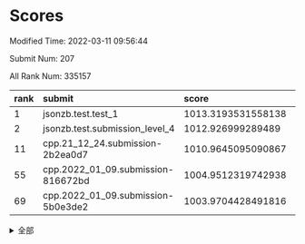 # Scores

Modified Time: 2022-03-11 09:56:44

Submit Num: 207

All Rank Num: 335157

| rank |               submit               |       score        |       sigma        | pk_num |
| :--- | :--------------------------------- | :----------------- | :----------------- | :----- |
| 1    | jsonzb.test.test_1                 | 1013.3193531558138 | 0.8045172731794152 | 6469   |
| 2    | jsonzb.test.submission_level_4     | 1012.926999289489  | 0.7926636944862322 | 6477   |
| 11   | cpp.21_12_24.submission-2b2ea0d7   | 1010.9645095090867 | 0.7788094808362466 | 6474   |
| 55   | cpp.2022_01_09.submission-816672bd | 1004.9512319742938 | 0.7283640002602059 | 6473   |
| 69   | cpp.2022_01_09.submission-5b0e3de2 | 1003.9704428491816 | 0.7076702369915228 | 6479   |


<details>
<summary>全部</summary>

| rank |                 submit                 |       score        |       sigma        | pk_num |
| :--- | :------------------------------------- | :----------------- | :----------------- | :----- |
| 1    | jsonzb.test.test_1                     | 1013.3193531558138 | 0.8045172731794152 | 6469   |
| 2    | jsonzb.test.submission_level_4         | 1012.926999289489  | 0.7926636944862322 | 6477   |
| 3    | gobigger.level_3.submission_level_3_17 | 1012.0652761171939 | 0.783471574960593  | 6478   |
| 4    | gobigger.level_3.submission_level_3_43 | 1011.8106184292575 | 0.7691436491087033 | 6475   |
| 5    | gobigger.level_3.submission_level_3_23 | 1011.7714502848332 | 0.7653089760342644 | 6476   |
| 6    | gobigger.level_3.submission_level_3_13 | 1011.4819127834409 | 0.7851641511711909 | 6482   |
| 7    | gobigger.level_3.submission_level_3_20 | 1011.3405315698589 | 0.7451381044910478 | 6473   |
| 8    | gobigger.level_3.submission_level_3_45 | 1011.1054804429386 | 0.768335613974695  | 6479   |
| 9    | gobigger.level_3.submission_level_3_30 | 1011.0099026237035 | 0.7529030601123908 | 6483   |
| 10   | gobigger.level_3.submission_level_3_11 | 1010.9834265672368 | 0.7579528430261728 | 6478   |
| 11   | cpp.21_12_24.submission-2b2ea0d7       | 1010.9645095090867 | 0.7788094808362466 | 6474   |
| 12   | gobigger.level_3.submission_level_3_14 | 1010.8961056964281 | 0.7782346788143687 | 6483   |
| 13   | gobigger.level_3.submission_level_3_49 | 1010.8698042886551 | 0.7854638063990479 | 6478   |
| 14   | gobigger.level_3.submission_level_3_25 | 1010.8361593029455 | 0.7814153748407301 | 6470   |
| 15   | gobigger.level_3.submission_level_3_7  | 1010.8360717456457 | 0.7715055259261837 | 6477   |
| 16   | gobigger.level_3.submission_level_3_40 | 1010.5819200752569 | 0.7599742805842936 | 6475   |
| 17   | gobigger.level_3.submission_level_3_5  | 1010.581750195219  | 0.744983990030417  | 6477   |
| 18   | gobigger.level_3.submission_level_3_36 | 1010.513756267001  | 0.7741718078819231 | 6474   |
| 19   | gobigger.level_3.submission_level_3_42 | 1010.4999450350748 | 0.7595077319252959 | 6477   |
| 20   | gobigger.level_3.submission_level_3_9  | 1010.4876715857298 | 0.7514055238542129 | 6475   |
| 21   | gobigger.level_3.submission_level_3_46 | 1010.3754457045252 | 0.7625026019958061 | 6480   |
| 22   | gobigger.level_3.submission_level_3_29 | 1010.3245203666818 | 0.7591112958227776 | 6480   |
| 23   | gobigger.level_3.submission_level_3_8  | 1010.2741462737919 | 0.740602287071571  | 6474   |
| 24   | gobigger.level_3.submission_level_3_44 | 1010.1759743938507 | 0.762573909571075  | 6478   |
| 25   | gobigger.level_3.submission_level_3_16 | 1010.1320613288287 | 0.7576969464627339 | 6477   |
| 26   | gobigger.level_3.submission_level_3_22 | 1010.1092865040197 | 0.7526210751806826 | 6477   |
| 27   | gobigger.level_3.submission_level_3_24 | 1010.0955360350453 | 0.7568433685957564 | 6471   |
| 28   | gobigger.level_3.submission_level_3_39 | 1010.0690589171827 | 0.7684383608859618 | 6479   |
| 29   | gobigger.level_3.submission_level_3_41 | 1009.9013647861981 | 0.763782424620652  | 6474   |
| 30   | gobigger.level_3.submission_level_3_33 | 1009.8839565407181 | 0.7634252097304226 | 6475   |
| 31   | gobigger.level_3.submission_level_3_19 | 1009.8671954194225 | 0.7541079720184886 | 6481   |
| 32   | gobigger.level_3.submission_level_3_38 | 1009.8289702433206 | 0.751728778809748  | 6482   |
| 33   | gobigger.level_3.submission_level_3_18 | 1009.7059720688288 | 0.7442123058406525 | 6476   |
| 34   | gobigger.level_3.submission_level_3_10 | 1009.6008674105433 | 0.74574797090994   | 6474   |
| 35   | gobigger.level_3.submission_level_3_0  | 1009.5986945840785 | 0.7560660646889651 | 6477   |
| 36   | gobigger.level_3.submission_level_3_6  | 1009.5643380557437 | 0.7639599440672501 | 6477   |
| 37   | gobigger.level_3.submission_level_3_28 | 1009.4296360488642 | 0.754628013187491  | 6481   |
| 38   | gobigger.level_3.submission_level_3_34 | 1009.3950370820806 | 0.7539410728704988 | 6476   |
| 39   | gobigger.level_3.submission_level_3_48 | 1009.3174642855143 | 0.7644916929529273 | 6472   |
| 40   | gobigger.level_3.submission_level_3_37 | 1009.2907245455016 | 0.7667766961038863 | 6481   |
| 41   | gobigger.level_3.submission_level_3_21 | 1009.2308921462148 | 0.7555531226177266 | 6475   |
| 42   | gobigger.level_3.submission_level_3_1  | 1009.2301751174758 | 0.7422023326091459 | 6475   |
| 43   | gobigger.level_3.submission_level_3_31 | 1009.215365592212  | 0.7713685021952108 | 6478   |
| 44   | gobigger.level_3.submission_level_3_26 | 1009.1900179994249 | 0.7413748439525755 | 6473   |
| 45   | gobigger.level_3.submission_level_3_4  | 1009.180512962618  | 0.7432782620347794 | 6476   |
| 46   | gobigger.level_3.submission_level_3_27 | 1009.1772573775407 | 0.7592151429121413 | 6475   |
| 47   | gobigger.level_3.submission_level_3_3  | 1009.1766694858496 | 0.7391697033418275 | 6477   |
| 48   | gobigger.level_3.submission_level_3_32 | 1009.1415804111899 | 0.7386698484093526 | 6476   |
| 49   | gobigger.level_3.submission_level_3_15 | 1009.1022790982464 | 0.7428012078298402 | 6484   |
| 50   | gobigger.level_3.submission_level_3_2  | 1009.0948570403341 | 0.7346751935011552 | 6479   |
| 51   | gobigger.level_3.submission_level_3_47 | 1008.9196646696257 | 0.7333364048153375 | 6475   |
| 52   | gobigger.level_3.submission_level_3_12 | 1008.8847439068769 | 0.7259728102905787 | 6473   |
| 53   | gobigger.level_3.submission_level_3_35 | 1008.6823400552546 | 0.7266942023350387 | 6472   |
| 54   | gobigger.level_1.submission_level_1_29 | 1005.0256977185772 | 0.7440310158665822 | 6477   |
| 55   | cpp.2022_01_09.submission-816672bd     | 1004.9512319742938 | 0.7283640002602059 | 6473   |
| 56   | gobigger.level_1.submission_level_1_26 | 1004.7517612280247 | 0.7084330332142902 | 6473   |
| 57   | gobigger.level_1.submission_level_1_30 | 1004.7516984733128 | 0.7356336555358    | 6473   |
| 58   | gobigger.level_1.submission_level_1_21 | 1004.5774147758585 | 0.7125661865069529 | 6474   |
| 59   | gobigger.level_1.submission_level_1_15 | 1004.5573357700817 | 0.730260207857628  | 6477   |
| 60   | gobigger.level_1.submission_level_1_9  | 1004.4914035533814 | 0.7213387959115937 | 6475   |
| 61   | gobigger.level_1.submission_level_1_34 | 1004.4758109996335 | 0.7011045632482354 | 6477   |
| 62   | gobigger.level_1.submission_level_1_2  | 1004.4283533651047 | 0.7214966651278014 | 6473   |
| 63   | gobigger.level_1.submission_level_1_1  | 1004.3072260346219 | 0.7231920653916659 | 6478   |
| 64   | gobigger.level_1.submission_level_1_45 | 1004.2382196074609 | 0.7201680196116085 | 6475   |
| 65   | gobigger.level_1.submission_level_1_44 | 1004.2340618702129 | 0.7247247748766541 | 6477   |
| 66   | gobigger.level_1.submission_level_1_3  | 1004.1061527023797 | 0.7214313969613559 | 6474   |
| 67   | gobigger.level_1.submission_level_1_35 | 1004.0601347785577 | 0.7266385556908765 | 6474   |
| 68   | gobigger.level_1.submission_level_1_18 | 1004.0406241077793 | 0.7204542409101009 | 6478   |
| 69   | cpp.2022_01_09.submission-5b0e3de2     | 1003.9704428491816 | 0.7076702369915228 | 6479   |
| 70   | gobigger.level_1.submission_level_1_33 | 1003.9376276364648 | 0.7164081443115633 | 6473   |
| 71   | gobigger.level_1.submission_level_1_17 | 1003.9334146274808 | 0.7355780000260433 | 6476   |
| 72   | gobigger.level_1.submission_level_1_49 | 1003.9323427017741 | 0.7053601730898874 | 6479   |
| 73   | gobigger.level_1.submission_level_1_19 | 1003.9233283822963 | 0.7260930983724633 | 6482   |
| 74   | gobigger.level_1.submission_level_1_32 | 1003.8685128895165 | 0.7336141546656448 | 6478   |
| 75   | gobigger.level_1.submission_level_1_7  | 1003.8467990237772 | 0.7099177076900024 | 6473   |
| 76   | gobigger.level_1.submission_level_1_13 | 1003.7595737335675 | 0.7151906504058853 | 6474   |
| 77   | gobigger.level_1.submission_level_1_46 | 1003.7086964167564 | 0.719924389726183  | 6476   |
| 78   | gobigger.level_1.submission_level_1_0  | 1003.655771742262  | 0.720793230422051  | 6473   |
| 79   | gobigger.level_1.submission_level_1_42 | 1003.6488690273721 | 0.7250327165936399 | 6476   |
| 80   | gobigger.level_1.submission_level_1_31 | 1003.6414651344276 | 0.7072573315876809 | 6478   |
| 81   | gobigger.level_1.submission_level_1_8  | 1003.556046956709  | 0.7151717157254088 | 6476   |
| 82   | gobigger.level_1.submission_level_1_14 | 1003.5527726014217 | 0.7137663283491841 | 6480   |
| 83   | gobigger.level_1.submission_level_1_11 | 1003.5094711459747 | 0.7193567926620572 | 6478   |
| 84   | gobigger.level_1.submission_level_1_6  | 1003.314664586215  | 0.7102296605407098 | 6473   |
| 85   | gobigger.level_1.submission_level_1_27 | 1003.3067442134244 | 0.7197079443271543 | 6477   |
| 86   | gobigger.level_1.submission_level_1_28 | 1003.2834756889598 | 0.7270222047849999 | 6476   |
| 87   | gobigger.level_1.submission_level_1_37 | 1003.255298778948  | 0.7158304142337188 | 6475   |
| 88   | gobigger.level_1.submission_level_1_4  | 1003.2267818001137 | 0.7272477889386897 | 6481   |
| 89   | gobigger.level_1.submission_level_1_23 | 1003.1487224396708 | 0.715277171039058  | 6475   |
| 90   | gobigger.level_1.submission_level_1_25 | 1003.1147657715968 | 0.7153540893351173 | 6480   |
| 91   | gobigger.level_1.submission_level_1_24 | 1002.9529092242046 | 0.7167501911387809 | 6477   |
| 92   | gobigger.level_1.submission_level_1_22 | 1002.9463518026738 | 0.7234379801573642 | 6472   |
| 93   | gobigger.level_1.submission_level_1_41 | 1002.925749893292  | 0.7232240902595618 | 6474   |
| 94   | gobigger.level_1.submission_level_1_36 | 1002.7366357117457 | 0.7086052246424449 | 6477   |
| 95   | gobigger.level_1.submission_level_1_48 | 1002.6643094929232 | 0.7127746434484235 | 6476   |
| 96   | gobigger.level_1.submission_level_1_10 | 1002.5739909153598 | 0.708029804252613  | 6468   |
| 97   | gobigger.level_1.submission_level_1_47 | 1002.5566569166316 | 0.7219759197304223 | 6474   |
| 98   | gobigger.level_1.submission_level_1_5  | 1002.5441785031936 | 0.7146493995839437 | 6477   |
| 99   | gobigger.level_1.submission_level_1_20 | 1002.3667283884123 | 0.7099636897936504 | 6476   |
| 100  | gobigger.level_1.submission_level_1_43 | 1002.2050658585883 | 0.7170857563856067 | 6477   |
| 101  | gobigger.level_1.submission_level_1_16 | 1002.0828499468109 | 0.7153171435957897 | 6477   |
| 102  | gobigger.level_1.submission_level_1_38 | 1002.0543749234447 | 0.7206104681157468 | 6478   |
| 103  | gobigger.level_1.submission_level_1_39 | 1001.6483528287348 | 0.7175886085645359 | 6482   |
| 104  | gobigger.level_1.submission_level_1_40 | 1001.5927804795375 | 0.7123544987718707 | 6476   |
| 105  | gobigger.level_1.submission_level_1_12 | 1001.3628116701957 | 0.7145786587644151 | 6482   |
| 106  | gobigger.random.submission_random_29   | 997.0822442578674  | 0.7066141143346749 | 6479   |
| 107  | gobigger.random.submission_random_30   | 996.9389775685099  | 0.7172251468444356 | 6477   |
| 108  | gobigger.random.submission_random_2    | 996.8574766387892  | 0.7109560362097899 | 6475   |
| 109  | gobigger.random.submission_random_41   | 996.7488055589063  | 0.7282284271102079 | 6477   |
| 110  | gobigger.random.submission_random_33   | 996.6923269232245  | 0.7360281352510767 | 6479   |
| 111  | gobigger.random.submission_random_47   | 996.6727005009648  | 0.7151960875542235 | 6476   |
| 112  | gobigger.random.submission_random_45   | 996.6320450191486  | 0.710982699815121  | 6474   |
| 113  | gobigger.random.submission_random_13   | 996.6013572744356  | 0.7084244215037516 | 6471   |
| 114  | gobigger.random.submission_random_17   | 996.55860424955    | 0.707284451671131  | 6470   |
| 115  | gobigger.random.submission_random_40   | 996.5524489911227  | 0.7252579233514793 | 6476   |
| 116  | gobigger.random.submission_random_42   | 996.433892000178   | 0.7129653221387626 | 6474   |
| 117  | gobigger.random.submission_random_34   | 996.4014156637198  | 0.7057558948990904 | 6479   |
| 118  | gobigger.random.submission_random_14   | 996.3996291662157  | 0.7262486151604806 | 6483   |
| 119  | gobigger.random.submission_random_26   | 996.3964696755023  | 0.7247346424838929 | 6478   |
| 120  | gobigger.random.submission_random_0    | 996.3272375260373  | 0.7125193512104684 | 6477   |
| 121  | gobigger.random.submission_random_11   | 996.273272538523   | 0.7055262772484434 | 6481   |
| 122  | gobigger.random.submission_random_22   | 996.2314016601563  | 0.7108071427568946 | 6473   |
| 123  | gobigger.random.submission_random_23   | 996.1610939695057  | 0.7163074001086069 | 6478   |
| 124  | gobigger.random.submission_random_20   | 996.1328828744158  | 0.7081455394850042 | 6479   |
| 125  | gobigger.random.submission_random_48   | 996.1213889773821  | 0.706963288874575  | 6477   |
| 126  | gobigger.random.submission_random_27   | 996.1147871970005  | 0.7068773852954331 | 6472   |
| 127  | gobigger.random.submission_random_35   | 996.104931272474   | 0.7100962002610469 | 6478   |
| 128  | gobigger.random.submission_random_5    | 996.0961020627228  | 0.7075115101807555 | 6471   |
| 129  | gobigger.random.submission_random_43   | 996.0854951160748  | 0.7222689819577445 | 6478   |
| 130  | gobigger.random.submission_random_15   | 996.0775424430474  | 0.7121841607601478 | 6475   |
| 131  | gobigger.random.submission_random_3    | 996.0085486008265  | 0.7094747061027092 | 6475   |
| 132  | gobigger.random.submission_random_8    | 995.9930100690256  | 0.6932068617247011 | 6478   |
| 133  | gobigger.random.submission_random_38   | 995.9886196829317  | 0.7181921051375565 | 6477   |
| 134  | gobigger.random.submission_random_31   | 995.9837058024241  | 0.7087872346219803 | 6476   |
| 135  | gobigger.random.submission_random_28   | 995.9743173982904  | 0.7151313521358834 | 6478   |
| 136  | gobigger.random.submission_random_25   | 995.950846716074   | 0.7080424540723482 | 6478   |
| 137  | gobigger.random.submission_random_12   | 995.9393565398578  | 0.7137359083845809 | 6478   |
| 138  | gobigger.random.submission_random_6    | 995.8056445839335  | 0.7293586801914375 | 6478   |
| 139  | gobigger.random.submission_random_9    | 995.6976702587399  | 0.7058010665509801 | 6476   |
| 140  | gobigger.random.submission_random_49   | 995.6886763002417  | 0.7131013689986785 | 6470   |
| 141  | gobigger.random.submission_random_44   | 995.6231969832589  | 0.7006344977856652 | 6478   |
| 142  | gobigger.random.submission_random_19   | 995.5782313598908  | 0.7150308663821966 | 6480   |
| 143  | gobigger.random.submission_random_18   | 995.4454516196172  | 0.7140600954232164 | 6472   |
| 144  | gobigger.random.submission_random_21   | 995.3966362456476  | 0.724211412273071  | 6475   |
| 145  | gobigger.random.submission_random_24   | 995.3840553833892  | 0.7262820473441406 | 6480   |
| 146  | gobigger.random.submission_random_16   | 995.3836335330004  | 0.7198997937057893 | 6479   |
| 147  | gobigger.random.submission_random_4    | 995.3001280892688  | 0.7100720630151967 | 6477   |
| 148  | gobigger.random.submission_random_36   | 995.1135848581118  | 0.7156237494136256 | 6474   |
| 149  | gobigger.random.submission_random_32   | 995.052456178534   | 0.7158304522937289 | 6480   |
| 150  | gobigger.random.submission_random_39   | 995.0041753311666  | 0.7232647238499721 | 6476   |
| 151  | gobigger.random.submission_random_46   | 994.9950948636038  | 0.7098311957082911 | 6478   |
| 152  | gobigger.random.submission_random_10   | 994.9730082447705  | 0.7267486861079324 | 6476   |
| 153  | gobigger.random.submission_random_37   | 994.9718332874796  | 0.7078285870465425 | 6470   |
| 154  | gobigger.random.submission_random_7    | 994.8345236407423  | 0.7147919299821351 | 6476   |
| 155  | gobigger.random.submission_random_1    | 994.5597398891116  | 0.7292762410830542 | 6479   |
| 156  | gobigger.level_2.submission_level_2_20 | 993.9178369484681  | 0.7368683654778622 | 6475   |
| 157  | gobigger.level_2.submission_level_2_48 | 993.7319124547162  | 0.7338153341124681 | 6478   |
| 158  | gobigger.level_2.submission_level_2_10 | 993.4551962790193  | 0.7346407603833387 | 6479   |
| 159  | gobigger.level_2.submission_level_2_36 | 993.3860318520271  | 0.742028002502626  | 6476   |
| 160  | gobigger.level_2.submission_level_2_38 | 993.2687353306555  | 0.7399961641053276 | 6475   |
| 161  | gobigger.level_2.submission_level_2_21 | 993.216658236521   | 0.7463355557898443 | 6475   |
| 162  | gobigger.level_2.submission_level_2_18 | 992.9119968140924  | 0.7172562691262692 | 6478   |
| 163  | gobigger.level_2.submission_level_2_8  | 992.879627149355   | 0.7434310524813245 | 6476   |
| 164  | gobigger.level_2.submission_level_2_17 | 992.832412040425   | 0.739580419068405  | 6482   |
| 165  | gobigger.level_2.submission_level_2_27 | 992.8291024319043  | 0.7475975912516805 | 6478   |
| 166  | gobigger.level_2.submission_level_2_33 | 992.6876578473234  | 0.7363149121782167 | 6477   |
| 167  | gobigger.level_2.submission_level_2_29 | 992.6875399756545  | 0.7302487067120605 | 6476   |
| 168  | gobigger.level_2.submission_level_2_47 | 992.5921172604598  | 0.7410043588309215 | 6478   |
| 169  | gobigger.level_2.submission_level_2_43 | 992.5343875194807  | 0.751618235662811  | 6475   |
| 170  | gobigger.level_2.submission_level_2_25 | 992.5170646566783  | 0.7540274017295405 | 6479   |
| 171  | gobigger.level_2.submission_level_2_49 | 992.5083222549545  | 0.755828921161363  | 6476   |
| 172  | gobigger.level_2.submission_level_2_31 | 992.4685361203864  | 0.7460275865841213 | 6474   |
| 173  | gobigger.level_2.submission_level_2_9  | 992.3498517176644  | 0.7337200654791883 | 6477   |
| 174  | gobigger.level_2.submission_level_2_19 | 992.2227215112181  | 0.7429670425403435 | 6477   |
| 175  | gobigger.level_2.submission_level_2_30 | 992.2011424911248  | 0.7579437236983855 | 6479   |
| 176  | gobigger.level_2.submission_level_2_4  | 992.177496355978   | 0.7493122347952015 | 6478   |
| 177  | gobigger.level_2.submission_level_2_11 | 992.1733141640739  | 0.7356665678446929 | 6473   |
| 178  | gobigger.level_2.submission_level_2_3  | 992.1071960744202  | 0.7389844902081641 | 6473   |
| 179  | gobigger.level_2.submission_level_2_34 | 992.100729539375   | 0.7598068709141785 | 6481   |
| 180  | gobigger.level_2.submission_level_2_12 | 992.0401678120888  | 0.7301135952308698 | 6479   |
| 181  | gobigger.level_2.submission_level_2_16 | 992.0103254178877  | 0.7533843643036919 | 6475   |
| 182  | gobigger.level_2.submission_level_2_42 | 991.9256680002229  | 0.7425597168480806 | 6477   |
| 183  | gobigger.level_2.submission_level_2_23 | 991.8672509239532  | 0.7533712936911693 | 6478   |
| 184  | gobigger.level_2.submission_level_2_45 | 991.8298160702521  | 0.7383748098091186 | 6480   |
| 185  | gobigger.level_2.submission_level_2_37 | 991.7827427316321  | 0.7782627394449508 | 6480   |
| 186  | gobigger.level_2.submission_level_2_5  | 991.7820057613927  | 0.7409583858635803 | 6473   |
| 187  | gobigger.level_2.submission_level_2_39 | 991.7091768464722  | 0.7410332849841579 | 6475   |
| 188  | gobigger.level_2.submission_level_2_41 | 991.6963730127331  | 0.7308762239856021 | 6479   |
| 189  | gobigger.level_2.submission_level_2_1  | 991.5895541215417  | 0.7392620559169757 | 6466   |
| 190  | gobigger.level_2.submission_level_2_2  | 991.5451495496686  | 0.7398794562555134 | 6478   |
| 191  | gobigger.level_2.submission_level_2_40 | 991.4161972968823  | 0.7464239950781495 | 6475   |
| 192  | gobigger.level_2.submission_level_2_6  | 991.3080065364674  | 0.7453859413236772 | 6475   |
| 193  | gobigger.level_2.submission_level_2_7  | 991.2101834251664  | 0.7356090693532442 | 6477   |
| 194  | gobigger.level_2.submission_level_2_35 | 991.1056243707467  | 0.75023239769655   | 6477   |
| 195  | gobigger.level_2.submission_level_2_15 | 991.0840774092792  | 0.7588862025276298 | 6475   |
| 196  | gobigger.level_2.submission_level_2_46 | 991.0609641779936  | 0.7542252813252522 | 6479   |
| 197  | gobigger.level_2.submission_level_2_24 | 991.0539522472752  | 0.739220963806895  | 6478   |
| 198  | gobigger.level_2.submission_level_2_0  | 991.0363211265616  | 0.7642730089117669 | 6475   |
| 199  | gobigger.level_2.submission_level_2_22 | 990.9394317144738  | 0.7629371171239392 | 6484   |
| 200  | gobigger.level_2.submission_level_2_13 | 990.8237727906823  | 0.750150934350197  | 6480   |
| 201  | gobigger.level_2.submission_level_2_14 | 990.777927436056   | 0.7474355898269057 | 6475   |
| 202  | gobigger.level_2.submission_level_2_28 | 990.4549700712857  | 0.738772658588163  | 6476   |
| 203  | gobigger.level_2.submission_level_2_26 | 990.1563854976164  | 0.7661292508731115 | 6475   |
| 204  | gobigger.level_2.submission_level_2_32 | 989.5790734435777  | 0.7791066379167281 | 6477   |
| 205  | gobigger.level_2.submission_level_2_44 | 989.3649910062214  | 0.7658043550376403 | 6480   |
| 206  | gobigger.none.submission_none_1        | 978.7711880908976  | 1.2862773685026714 | 6475   |
| 207  | gobigger.none.submission_none_0        | 976.5781192213742  | 1.364775257256611  | 6473   |

</details>